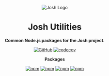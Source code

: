 <div align="center">

![Josh Logo](https://evie.codes/josh-light.png)

# Josh Utilities

**Common Node.js packages for the Josh project.**

[![GitHub](https://img.shields.io/github/license/josh-development/utilities)](https://github.com/josh-development/utilities/blob/main/LICENSE)
[![codecov](https://codecov.io/gh/josh-development/utilities/branch/main/graph/badge.svg?token=JnJcjxqT3k)](https://codecov.io/gh/josh-development/utilities)

**Packages**

[![npm](https://img.shields.io/npm/v/@joshdb/eslint-config?color=crimson&logo=npm&style=flat-square&label=@joshdb/eslint-config)](https://www.npmjs.com/package/@joshdb/eslint-config)
[![npm](https://img.shields.io/npm/v/@joshdb/prettier-config?color=crimson&logo=npm&style=flat-square&label=@joshdb/prettier-config)](https://www.npmjs.com/package/@joshdb/prettier-config)
[![npm](https://img.shields.io/npm/v/@joshdb/provider?color=crimson&logo=npm&style=flat-square&label=@joshdb/provider)](https://www.npmjs.com/package/@joshdb/provider)
[![npm](https://img.shields.io/npm/v/@joshdb/ts-config?color=crimson&logo=npm&style=flat-square&label=@joshdb/ts-config)](https://www.npmjs.com/package/@joshdb/ts-config)

</div>
